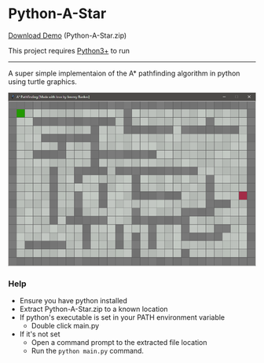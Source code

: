 # Python-A-Star

[Download Demo](https://github.com/JeremyBankes/Python-A-Star/releases/download/1.0/Python-A-Star.zip) (Python-A-Star.zip)

This project requires [Python3+](https://www.python.org/downloads/) to run

***

A super simple implementaion of the A* pathfinding algorithm in python using turtle graphics.

![Pathfinding Demo](https://github.com/JeremyBankes/Python-A-Star/blob/main/cover.png?raw=true "Pathfinding Demo")

### Help

- Ensure you have python installed
- Extract Python-A-Star.zip to a known location
- If python's executable is set in your PATH environment variable
  - Double click main.py
- If it's not set
  - Open a command prompt to the extracted file location
  - Run the ```python main.py``` command.